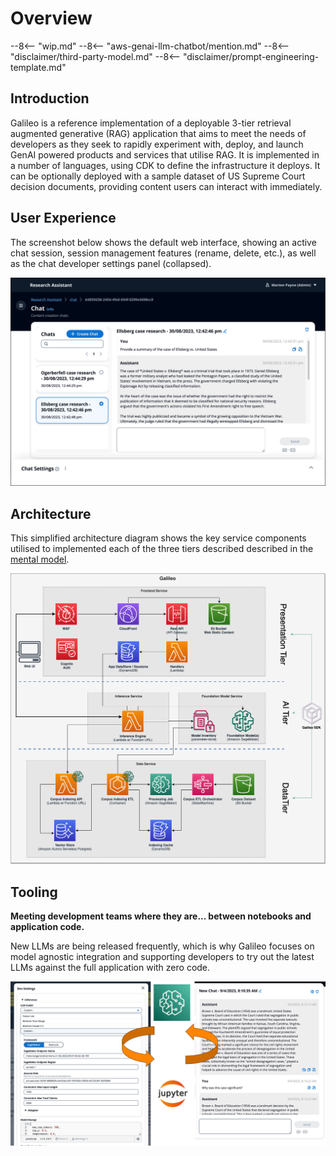 # Overview

--8<-- "wip.md"
--8<-- "aws-genai-llm-chatbot/mention.md"
--8<-- "disclaimer/third-party-model.md"
--8<-- "disclaimer/prompt-engineering-template.md"

## Introduction

Galileo is a reference implementation of a deployable 3-tier retrieval augmented generative (RAG) application that aims to meet the needs of developers as they seek to rapidly experiment with, deploy, and launch GenAI powered products and services that utilise RAG. It is implemented in a number of languages, using CDK to define the infrastructure it deploys. It can be optionally deployed with a sample dataset of US Supreme Court decision documents, providing content users can interact with immediately.

## User Experience

The screenshot below shows the default web interface, showing an active chat session, session management features (rename, delete, etc.), as well as the chat developer settings panel (collapsed).

![User Experience](galileo-chat.png)

## Architecture

This simplified architecture diagram shows the key service components utilised to implemented each of the three tiers described described in the [mental model](./model/index.md).

![Architecture](../assets/images/galileo-arch.png)

## Tooling

**Meeting development teams where they are... between notebooks and application code.**

New LLMs are being released frequently, which is why Galileo focuses on model agnostic integration and supporting developers to try out the latest LLMs against the full application with zero code.

![Alt text](tooling.png)
